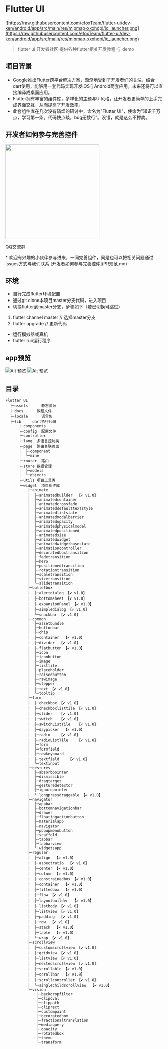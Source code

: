 # Flutter UI
![https://raw.githubusercontent.com/efoxTeam/flutter-ui/dev-ken/android/app/src/main/res/mipmap-xxxhdpi/ic_launcher.png](https://raw.githubusercontent.com/efoxTeam/flutter-ui/dev-ken/android/app/src/main/res/mipmap-xxxhdpi/ic_launcher.png)

> flutter ui 开发者社区 提供各种flutter相关开发教程 与 demo

## 项目背景
* Google推出Flutter跨平台解决方案，渐渐地受到了开发者们的关注，结合dart使用，能够用一套代码实现开发iOS与Android两套应用，未来还将可以直接编译成桌面应用。
* Flutter拥有丰富的组件库，多样化的主题与UI风格，让开发者更简单的上手完成界面交互，从而提高了开发效率。
* 此套组件库在几次没有硝烟的研讨中，命名为"Flutter UI"，使命为"知识千万点，学习第一条。代码快点敲，bug无数行"。没错，就是这么不押韵。


## 开发者如何参与完善控件
<img src="https://raw.githubusercontent.com/efoxTeam/flutter-ui/test/readme/qq-qrcode.png" width="300" />
<p>QQ交流群</p>
* 欢迎有兴趣的小伙伴参与进来，一同完善组件，同是也可以把相关问题通过issues方式与我们联系 [开发者如何参与完善控件](PR规范.md)


## 环境
* 自行完成flutter环境配置
* 通过git clone本项目master分支代码，进入项目
* 切换flutter到master分支，步骤如下（若已切换可跳过）
1. flutter channel master // 选择master分支
2. flutter upgrade // 更新代码  
* 运行模拟器或真机
* flutter run运行程序

## app预览

![Alt 预览](readme/flutter_ui2.gif)
![Alt 预览](readme/flutter_ui3.gif)


## 目录
```
Flutter UI
  ├─assets      静态资源
  ├─docs      教程文件
  ├─locale      语言包
  ├─lib     dart执行代码
      ├─components
      ├─config  配置文件
      ├─controller
      ├─lang  多语言控制类
      ├─page  路由关联页面
      │  ├─component
      │  └─mine
      ├─router  路由
      ├─store 数据管理
      │  ├─models
      │  └─objects
      ├─utils 项目工具类
      └─widget  项目组件库
          ├─animate
          │  ├─animatedbuilder  【✔️ v1.0】
          │  ├─animatedcontainer
          │  ├─animatedcrossfade
          │  ├─animateddefaulttextstyle
          │  ├─animatedliststate
          │  ├─animatedmodalbarrier
          │  ├─animatedopacity
          │  ├─animatedphysicalmodel
          │  ├─animatedpositioned
          │  ├─animatedsize
          │  ├─animatedwidget
          │  ├─animatedwidgetbasestate
          │  ├─animationcontroller
          │  ├─decoratedboxtransition
          │  ├─fadetransition
          │  ├─hero
          │  ├─positionedtransition
          │  ├─rotationtransition
          │  ├─scaletransition
          │  ├─sizetransition
          │  └─slidetransition
          ├─bulletbox
          │  ├─alertdialog 【✔️ v1.0】
          │  ├─bottomsheet 【✔️ v1.0】
          │  ├─expansionPanel 【✔️ v1.0】
          │  ├─simpledialog 【✔️ v1.0】
          │  └─snackbar 【✔️ v1.0】
          ├─common
          │  ├─assetbundle
          │  ├─buttonbar
          │  ├─chip
          │  ├─container  【✔️ v1.0】
          │  ├─divider  【✔️ v1.0】
          │  ├─flatbutton 【✔️ v1.0】
          │  ├─icon
          │  ├─iconbutton
          │  ├─image
          │  ├─listtile
          │  ├─placeholder
          │  ├─raisedbutton
          │  ├─rawimage
          │  ├─stepper
          │  ├─text 【✔️ v1.0】
          │  └─tooltip
          ├─form
          │  ├─checkbox 【✔️ v1.0】
          │  ├─checkboxlisttile 【✔️ v1.0】
          │  ├─slider   【✔️ v1.0】
          │  ├─switch   【✔️ v1.0】
          │  ├─switchListTile   【✔️ v1.0】
          │  ├─daypicker  【✔️ v1.0】
          │  ├─radio    【✔️ v1.0】
          │  ├─radioListTile    【✔️ v1.0】
          │  ├─form
          │  ├─formfield
          │  ├─rawkeyboard
          │  ├─textfield    【✔️ v1.0】
          │  └─textinput
          ├─gestures
          │  ├─absorbpointer
          │  ├─dismissible
          │  ├─dragtarget
          │  ├─gesturedetector
          │  ├─ignorepointer
          │  └─longpressdraggable 【✔️ v1.0】
          ├─navigator
          │  ├─appbar
          │  ├─bottomnavigationbar
          │  ├─drawer
          │  ├─floatingactionbutton
          │  ├─materialapp
          │  ├─navigator
          │  ├─popupmenubutton
          │  ├─scaffold
          │  ├─tabbar
          │  ├─tabbarview
          │  └─widgetsapp
          ├─regular
          │  ├─align  【✔️ v1.0】
          │  ├─aspectratio  【✔️ v1.0】
          │  ├─center 【✔️ v1.0】
          │  ├─column 【✔️ v1.0】
          │  ├─constrainedbox 【✔️ v1.0】
          │  ├─container  【✔️ v1.0】
          │  ├─fittedbox  【✔️ v1.0】
          │  ├─flow 【✔️ v1.0】
          │  ├─layoutbuilder  【✔️ v1.0】
          │  ├─listbody 【✔️ v1.0】
          │  ├─listview 【✔️ v1.0】
          │  ├─padding  【✔️ v1.0】
          │  ├─row  【✔️ v1.0】
          │  ├─stack  【✔️ v1.0】
          │  ├─table  【✔️ v1.0】
          │  └─wrap 【✔️ v1.0】
          ├─scrollview
          │  ├─customscrollview 【✔️ v1.0】
          │  ├─gridview 【✔️ v1.0】
          │  ├─listview 【✔️ v1.0】
          │  ├─nestedscrollview 【✔️ v1.0】
          │  ├─scrollable 【✔️ v1.0】
          │  ├─scrollbar  【✔️ v1.0】
          │  ├─scrollcontroller 【✔️ v1.0】
          │  └─singlechildscrollview  【✔️ v1.0】
          └─vision
              ├─backdropfilter
              ├─clipoval
              ├─clippath
              ├─cliprect
              ├─custompaint
              ├─decoratedbox
              ├─fractionaltranslation
              ├─mediaquery
              ├─opacity
              ├─rotatedbox
              ├─theme
              └─transform
```


